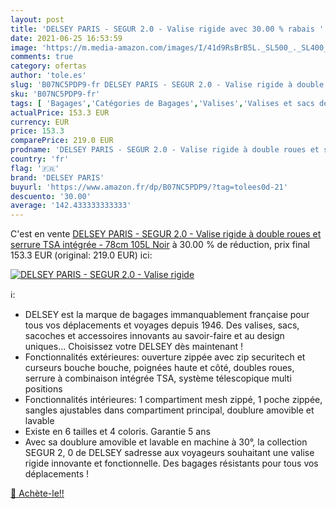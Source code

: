 ```yaml
---
layout: post
title: 'DELSEY PARIS - SEGUR 2.0 - Valise rigide avec 30.00 % rabais '
date: 2021-06-25 16:53:59
image: 'https://m.media-amazon.com/images/I/41d9RsBrB5L._SL500_._SL400_.jpg'
comments: true
category: ofertas
author: 'tole.es'
slug: 'B07NC5PDP9-fr DELSEY PARIS - SEGUR 2.0 - Valise rigide à double roues et...'
sku: 'B07NC5PDP9-fr'
tags: [ 'Bagages','Catégories de Bagages','Valises','Valises et sacs de voyage','delsey paris', ]
actualPrice: 153.3 EUR
currency: EUR
price: 153.3
comparePrice: 219.0 EUR
prodname: 'DELSEY PARIS - SEGUR 2.0 - Valise rigide à double roues et serrure TSA intégrée - 78cm  105L  Noir'
country: 'fr'
flag: '🇫🇷'
brand: 'DELSEY PARIS'
buyurl: 'https://www.amazon.fr/dp/B07NC5PDP9/?tag=tolees0d-21'
descuento: '30.00'
average: '142.433333333333'
---
```


C'est en vente [DELSEY PARIS - SEGUR 2.0 - Valise rigide à double roues et serrure TSA intégrée - 78cm  105L  Noir](https://www.amazon.fr/dp/B07NC5PDP9/?tag=tolees0d-21)  à  30.00 % de réduction, prix final  153.3 EUR (original: 219.0 EUR) ici:

[![DELSEY PARIS - SEGUR 2.0 - Valise rigide](https://m.media-amazon.com/images/I/41d9RsBrB5L._SL500_._SL400_.jpg)](https://www.amazon.fr/dp/B07NC5PDP9/?tag=tolees0d-21)

ℹ️:

- DELSEY est la marque de bagages immanquablement française pour tous vos déplacements et voyages depuis 1946. Des valises, sacs, sacoches et accessoires innovants au savoir-faire et au design uniques... Choisissez votre DELSEY dès maintenant !
- Fonctionnalités extérieures: ouverture zippée avec zip securitech et curseurs bouche bouche, poignées haute et côté, doubles roues, serrure à combinaison intégrée TSA, système télescopique multi positions
- Fonctionnalités intérieures: 1 compartiment mesh zippé, 1 poche zippée, sangles ajustables dans compartiment principal, doublure amovible et lavable
- Existe en 6 tailles et 4 coloris. Garantie 5 ans
- Avec sa doublure amovible et lavable en machine à 30°, la collection SEGUR 2, 0 de DELSEY sadresse aux voyageurs souhaitant une valise rigide innovante et fonctionnelle. Des bagages résistants pour tous vos déplacements !

[🛒 Achète-le!!](https://www.amazon.fr/dp/B07NC5PDP9/?tag=tolees0d-21)
